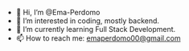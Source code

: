 - 👋 Hi, I’m @Ema-Perdomo
- 👀 I’m interested in coding, mostly backend.
- 🌱 I’m currently learning Full Stack Development.
- 📫 How to reach me: emaperdomo00@gmail.com

<!---
Ema-Perdomo/Ema-Perdomo is a ✨ special ✨ repository because its `README.md` (this file) appears on your GitHub profile.
You can click the Preview link to take a look at your changes.
--->
